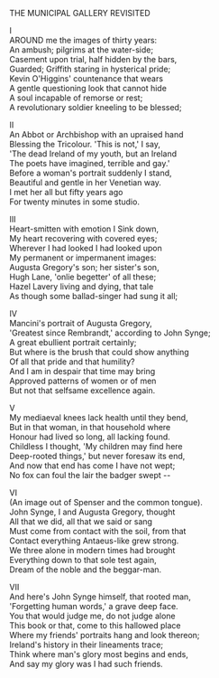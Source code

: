 THE MUNICIPAL GALLERY REVISITED  
  
I  
AROUND me the images of thirty years:  
An ambush; pilgrims at the water-side;  
Casement upon trial, half hidden by the bars,  
Guarded; Griffith staring in hysterical pride;  
Kevin O'Higgins' countenance that wears  
A gentle questioning look that cannot hide  
A soul incapable of remorse or rest;  
A revolutionary soldier kneeling to be blessed;  
  
II  
An Abbot or Archbishop with an upraised hand  
Blessing the Tricolour.  'This is not,' I say,  
'The dead Ireland of my youth, but an Ireland  
The poets have imagined, terrible and gay.'  
Before a woman's portrait suddenly I stand,  
Beautiful and gentle in her Venetian way.  
I met her all but fifty years ago  
For twenty minutes in some studio.  
  
III  
Heart-smitten with emotion I Sink down,  
My heart recovering with covered eyes;  
Wherever I had looked I had looked upon  
My permanent or impermanent images:  
Augusta Gregory's son; her sister's son,  
Hugh Lane, 'onlie begetter' of all these;  
Hazel Lavery living and dying, that tale  
As though some ballad-singer had sung it all;  
  
IV  
Mancini's portrait of Augusta Gregory,  
'Greatest since Rembrandt,' according to John Synge;  
A great ebullient portrait certainly;  
But where is the brush that could show anything  
Of all that pride and that humility?  
And I am in despair that time may bring  
Approved patterns of women or of men  
But not that selfsame excellence again.  
  
V  
My mediaeval knees lack health until they bend,  
But in that woman, in that household where  
Honour had lived so long, all lacking found.  
Childless I thought, 'My children may find here  
Deep-rooted things,' but never foresaw its end,  
And now that end has come I have not wept;  
No fox can foul the lair the badger swept --  
  
VI  
(An image out of Spenser and the common tongue).  
John Synge, I and Augusta Gregory, thought  
All that we did, all that we said or sang  
Must come from contact with the soil, from that  
Contact everything Antaeus-like grew strong.  
We three alone in modern times had brought  
Everything down to that sole test again,  
Dream of the noble and the beggar-man.  
  
VII  
And here's John Synge himself, that rooted man,  
'Forgetting human words,' a grave deep face.  
You that would judge me, do not judge alone  
This book or that, come to this hallowed place  
Where my friends' portraits hang and look thereon;  
Ireland's history in their lineaments trace;  
Think where man's glory most begins and ends,  
And say my glory was I had such friends.  
